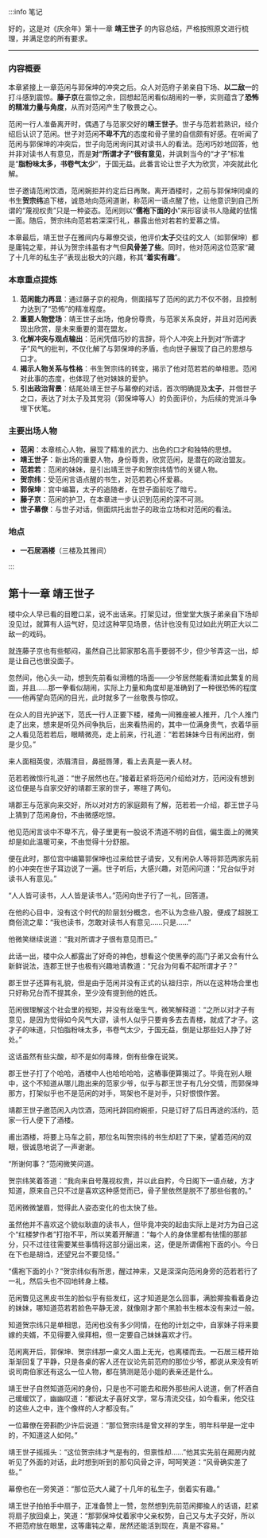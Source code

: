:::info 笔记

好的，这是对《庆余年》第十一章 **靖王世子** 的内容总结，严格按照原文进行梳理，并满足您的所有要求。

---

### 内容概要

本章紧接上一章范闲与郭保坤的冲突之后。众人对范府子弟亲自下场、**以二敌一**的打斗感到震惊。**藤子京**在震惊之余，回想起范闲看似胡闹的一拳，实则蕴含了**恐怖的精准力量与角度**，从而对范闲产生了敬畏之心。

范闲一行人准备离开时，偶遇了与范家交好的**靖王世子**。世子与范若若熟识，经介绍后认识了范闲。世子对范闲**不卑不亢**的态度和骨子里的自信颇有好感。在听闻了范闲与郭保坤的冲突后，世子向范闲询问其对读书人的看法。范闲巧妙地回答，他并非对读书人有意见，而是**对“所谓才子”很有意见**，并讽刺当今的“才子”标准是“**脂粉味太多，书卷气太少**”，于国无益。此番言论让世子大为欣赏，冲突就此化解。

世子邀请范闲饮酒，范闲婉拒并约定后日再聚。离开酒楼时，之前与郭保坤同桌的书生**贺宗纬**追下楼，诚恳地向范闲道谢，称范闲一语点醒了他，让他意识到自己所谓的“蔑视权贵”只是一种姿态。范闲则以“**儒袍下面的小**”来形容读书人隐藏的怯懦一面。随后，贺宗纬向范若若深深行礼，暴露出他对若若的爱慕之情。

本章最后，靖王世子在雅间内与幕僚交谈，他评价**太子**交往的文人（如郭保坤）都是庸钝之辈，并认为贺宗纬虽有才气但**风骨差了些**。同时，他对范闲这位范家“藏了十几年的私生子”表现出极大的兴趣，称其“**着实有趣**”。

### 本章重点提炼

1.  **范闲能力再显**：通过藤子京的视角，侧面描写了范闲的武力不仅不弱，且控制力达到了“恐怖”的精准程度。
2.  **重要人物登场**：靖王世子出场，他身份尊贵，与范家关系良好，并且对范闲表现出欣赏，是未来重要的潜在盟友。
3.  **化解冲突与观点输出**：范闲凭借巧妙的言辞，将个人冲突上升到对“所谓才子”风气的批判，不仅化解了与郭保坤的矛盾，也向世子展现了自己的思想与口才。
4.  **揭示人物关系与性格**：书生贺宗纬的转变，揭示了他对范若若的单相思。范闲对此事的态度，也体现了他对妹妹的爱护。
5.  **引出政治背景**：结尾处靖王世子与幕僚的对话，首次明确提及**太子**，并借世子之口，表达了对太子及其党羽（郭保坤等人）的负面评价，为后续的党派斗争埋下伏笔。

### 主要出场人物

*   **范闲**：本章核心人物，展现了精准的武力、出色的口才和独特的思想。
*   **靖王世子**：新出场的重要人物，身份尊贵，欣赏范闲，是潜在的政治盟友。
*   **范若若**：范闲的妹妹，是引出靖王世子和贺宗纬情节的关键人物。
*   **贺宗纬**：受范闲言语点醒的书生，对范若若心怀爱慕。
*   **郭保坤**：宫中编纂，太子的追随者，在世子面前吃了暗亏。
*   **藤子京**：范闲的护卫，在本章进一步认识到范闲的深不可测。
*   **世子幕僚**：与世子对话，侧面烘托出世子的政治立场和对范闲的看法。

### 地点

*   **一石居酒楼**（三楼及其雅间）

:::

## 第十一章 **靖王世子**

楼中众人早已看的目瞪口呆，说不出话来。打架见过，但堂堂大族子弟亲自下场却没见过，就算有人运气好，见过这种罕见场景，估计也没有见过如此光明正大以二敌一的戏码。

就连藤子京也有些郁闷，虽然自己比郭家那名高手要弱不少，但少爷弄这一出，却是让自己也很没面子。

忽然间，他心头一动，想到先前看似滑稽的场面——少爷居然能看清如此繁复的局面，并且……那一拳看似胡闹，实际上力量和角度却是准确到了一种很恐怖的程度——他再望向范闲的目光，此时就多了一丝敬畏与惊叹。

在众人的目光护送下，范氏一行人正要下楼，楼角一间雅座被人推开，几个人推门走了出来，想来是听见外间争执后，出来看热闹的，其中一位满身贵气，衣着华丽之人看见范若若后，眼睛微亮，走上前来，行礼道：“若若妹妹今日有闲出府，倒是少见。”

来人面相英俊，浓眉清目，鼻挺唇薄，看上去真是一表人材。

范若若微惊行礼道：“世子居然也在。”接着赶紧将范闲介绍给对方，范闲没有想到这位便是与自家交好的靖郡王家的世子，寒暄了两句。

靖郡王与范家向来交好，所以对对方的家庭颇有了解，范若若一介绍，郡王世子马上猜到了范闲身份，不由微感吃惊。

他见范闲言谈中不卑不亢，骨子里更有一股说不清道不明的自信，偏生面上的微笑却是如此温暖可亲，不由觉得十分舒服。

便在此时，那位宫中编纂郭保坤也过来给世子请安，又有闲杂人等将郭范两家先前的小冲突在世子耳边说了一遍。世子听后，大感兴趣，对范闲问道：“兄台似乎对读书人有意见。”

“人人皆可读书，人人皆是读书人。”范闲向世子行了一礼，回答道。

在他的心目中，没有这个时代的阶层划分概念，也不认为念些八股，便成了超脱工商俗流之辈：“我也读书，怎敢对读书人有意见……只是……”

他微笑继续说道：“我对所谓才子很有意见而已。”

此话一出，楼中众人都露出了好奇的神色，想看这个使黑拳的高门子弟又会有什么新鲜说法，连郡王世子也极有兴趣地请教道：“兄台为何看不起所谓才子？”

郡王世子还算有礼貌，但是由于范闲并没有正式的认祖归宗，所以在这种场合里也只好称兄台而不提其余，至少没有提到他的姓氏。

范闲很理解这个社会里的规矩，并没有丝毫生气，微笑解释道：“之所以对才子有意见，是因为觉得如今风气大谬，读书人似乎只要肯多去去青楼，就成了才子。这才子的味道，只怕脂粉味太多，书卷气太少，于国无益，倒是让那些妇人挣了好处。”

这话虽然有些尖酸，却不是如何毒辣，倒有些像在说笑。

郡王世子打了个哈哈，酒楼中人也哈哈哈哈，这樁事便算揭过了。毕竟在别人眼中，这个不知道从哪儿跑出来的范家少爷，似乎与郡王世子有几分交情，而郭保坤那方，打架似乎也不是范闲的对手，骂架也不是对手，只好恨恨作罢。

靖郡王世子邀范闲入内饮酒，范闲托辞回府婉拒，只是订好了后日再途的活约，范家一行人便下了酒楼。

甫出酒楼，将要上马车之前，那位名叫贺宗纬的书生却赶了下来，望着范闲的双眼，很诚恳地说了一声谢谢。

“所谢何事？”范闲微笑问道。

贺宗纬笑着答道：“我向来自号蔑视权贵，并以此自矜，今日阁下一语点破，方才知道，原来自己只不过是喜欢这种感觉而已，骨子里依然是脱不了那些俗套的。”

范闲微微皱眉，觉得此人姿态变化的也太快了些。

虽然他并不喜欢这个貌似耿直的读书人，但毕竟冲突的起由实际上是对方为自己这个“红楼梦作者”打抱不平，所以笑着开解道：“每个人的身体里都有怯懦的那部分，只不过往往需要某些事情将这部分逼出来，这，便是所谓儒袍下面的小。今日在下也是胡诌，还望兄台不要见怪。”

“儒袍下面的小？”贺宗纬似有所思，醒过神来，又是深深向范闲身旁的范若若行了一礼，然后头也不回地转身上楼。

范闲瞥见这黑皮书生的脸似乎有些发红，这才知道是怎么回事，满脸揶揄看着身边的妹妹，哪知道范若若脸色平静无波，就像刚才那个黑脸书生根本没有来过一般。

知道贺宗纬只是单相思，范闲也没有多少同情，在他的计划之中，自家妹子将来要嫁的夫婿，不见得要入侯拜相，但一定要自己妹妹喜欢才行。

范闲离开后，郭保坤、贺宗纬那一桌文人面上无光，也离楼而去。一石居三楼开始渐渐回复了平静，只是各桌的客人还在议论先前范府的那位少爷，都说从来没有听说司南伯家还有这么一位人物，都在猜测是范小姐的表亲还是什么。

靖王世子自然知道范闲的身份，只是也不可能去和房外那些闲人说道，倒了杯酒自己缓缓饮了，幽幽叹道：“都说太子喜好文学，常与清流交往，如今看来，他交往的这些人之中，连个像样的人才都没有。”

一位幕僚在旁斟酌少许后说道：“那位贺宗纬是曾文祥的学生，明年科举是一定中的，不知道这人如何。”

靖王世子摇摇头：“这位贺宗纬才气是有的，但禀性却……”他其实先前在厢房内就听见了外面的对话，此时想到听到的那句风骨之评，呵呵笑道：“风骨确实差了些。”

幕僚也在一旁笑道：“那位范大人藏了十几年的私生子，倒着实有趣。”

靖王世子拍拍手中扇子，正准备赞上一赞，忽然想到先前范闲揶揄人的话语，赶紧将扇子放回桌上，笑道：“那郭保坤仗着家中父亲权势，自己又与太子交好，所以不把范府放在眼里，这等庸钝之辈，居然还能活到现在，真是不容易。”

